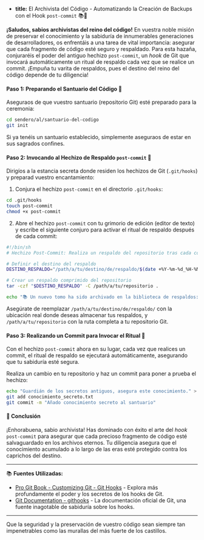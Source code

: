 * **title:** El Archivista del Código - Automatizando la Creación de Backups con el Hook `post-commit` 📚🔮

**¡Saludos, sabios archivistas del reino del código!** En vuestra noble misión de preservar el conocimiento y la sabiduría de innumerables generaciones de desarrolladores, os enfrentáis a una tarea de vital importancia: asegurar que cada fragmento de código esté seguro y respaldado. Para esta hazaña, conjuraréis el poder del antiguo hechizo `post-commit`, un *hook* de Git que invocará automáticamente un ritual de respaldo cada vez que se realice un commit. ¡Empuña tu varita de respaldos, pues el destino del reino del código depende de tu diligencia!

#### Paso 1: Preparando el Santuario del Código 🏰

Aseguraos de que vuestro santuario (repositorio Git) esté preparado para la ceremonia:

```bash
cd sendero/al/santuario-del-codigo
git init
```

Si ya tenéis un santuario establecido, simplemente aseguraos de estar en sus sagrados confines.

#### Paso 2: Invocando al Hechizo de Respaldo `post-commit` 📜

Dirigíos a la estancia secreta donde residen los hechizos de Git (`.git/hooks`) y preparad vuestro encantamiento:

1. Conjura el hechizo `post-commit` en el directorio `.git/hooks`:

```bash
cd .git/hooks
touch post-commit
chmod +x post-commit
```

2. Abre el hechizo `post-commit` con tu grimorio de edición (editor de texto) y escribe el siguiente conjuro para activar el ritual de respaldo después de cada commit:

```bash
#!/bin/sh
# Hechizo Post-Commit: Realiza un respaldo del repositorio tras cada commit.

# Definir el destino del respaldo
DESTINO_RESPALDO="/path/a/tu/destino/de/respaldo/$(date +%Y-%m-%d_%H-%M-%S)_backup.tar.gz"

# Crear un respaldo comprimido del repositorio
tar -czf "$DESTINO_RESPALDO" -C /path/a/tu/repositorio . 

echo "📚 Un nuevo tomo ha sido archivado en la biblioteca de respaldos: $DESTINO_RESPALDO"
```

Asegúrate de reemplazar `/path/a/tu/destino/de/respaldo/` con la ubicación real donde deseas almacenar tus respaldos, y `/path/a/tu/repositorio` con la ruta completa a tu repositorio Git.

#### Paso 3: Realizando un Commit para Invocar el Ritual 🌟

Con el hechizo `post-commit` ahora en su lugar, cada vez que realices un commit, el ritual de respaldo se ejecutará automáticamente, asegurando que tu sabiduría esté segura.

Realiza un cambio en tu repositorio y haz un commit para poner a prueba el hechizo:

```bash
echo "Guardián de los secretos antiguos, asegura este conocimiento." > conocimiento_secreto.txt
git add conocimiento_secreto.txt
git commit -m "Añado conocimiento secreto al santuario"
```

#### 🤔 Conclusión

¡Enhorabuena, sabio archivista! Has dominado con éxito el arte del *hook* `post-commit` para asegurar que cada precioso fragmento de código esté salvaguardado en los archivos eternos. Tu diligencia asegura que el conocimiento acumulado a lo largo de las eras esté protegido contra los caprichos del destino.

---

📚 **Fuentes Utilizadas:**

- [Pro Git Book - Customizing Git - Git Hooks](https://git-scm.com/book/en/v2/Customizing-Git-Git-Hooks) - Explora más profundamente el poder y los secretos de los hooks de Git.
- [Git Documentation - githooks](https://git-scm.com/docs/githooks) - La documentación oficial de Git, una fuente inagotable de sabiduría sobre los hooks.

---

Que la seguridad y la preservación de vuestro código sean siempre tan impenetrables como las murallas del más fuerte de los castillos.

